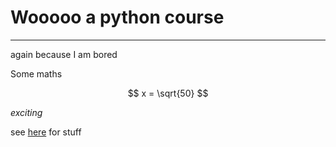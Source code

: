 # Wooooo a python course

---

again because I am bored

Some maths

$$
x = \sqrt{50}
$$

_exciting_

see [here](https://github.com/dg-teaching/Intro2Py-Spring2025) for stuff